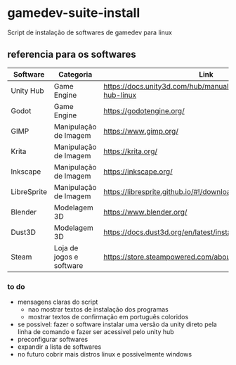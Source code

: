 # gamedev-suite-install
Script de instalação de softwares de gamedev para linux

## referencia para os softwares

|Software|Categoria|Link|
|---|---|---|
|Unity Hub|Game Engine|https://docs.unity3d.com/hub/manual/InstallHub.html#install-hub-linux|
|Godot|Game Engine|https://godotengine.org/|
|GIMP|Manipulação de Imagem|https://www.gimp.org/|
|Krita|Manipulação de Imagem|https://krita.org/|
|Inkscape|Manipulação de Imagem|https://inkscape.org/|
|LibreSprite|Manipulação de Imagem|https://libresprite.github.io/#!/downloads|
|Blender|Modelagem 3D|https://www.blender.org/|
|Dust3D|Modelagem 3D|https://docs.dust3d.org/en/latest/install.html|
|Steam|Loja de jogos e software|https://store.steampowered.com/about/|

### to do
- mensagens claras do script
    - nao mostrar textos de instalação dos programas
    - mostrar textos de confirmação em português coloridos
- se possivel: fazer o software instalar uma versão da unity direto pela linha de comando e fazer ser acessivel pelo unity hub
- preconfigurar softwares
- expandir a lista de softwares
- no futuro cobrir mais distros linux e possivelmente windows
